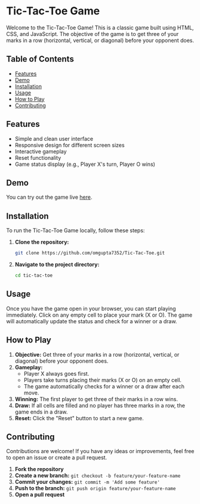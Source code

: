 # Tic-Tac-Toe Game

Welcome to the Tic-Tac-Toe Game! This is a classic game built using HTML, CSS, and JavaScript. The objective of the game is to get three of your marks in a row (horizontal, vertical, or diagonal) before your opponent does.

## Table of Contents

- [Features](#features)
- [Demo](#demo)
- [Installation](#installation)
- [Usage](#usage)
- [How to Play](#how-to-play)
- [Contributing](#contributing)

## Features

- Simple and clean user interface
- Responsive design for different screen sizes
- Interactive gameplay
- Reset functionality
- Game status display (e.g., Player X's turn, Player O wins)

## Demo

You can try out the game live [here](https://omgupta7352.github.io/Tic-Tac-Toe/).

## Installation

To run the Tic-Tac-Toe Game locally, follow these steps:

1. **Clone the repository:**

    ```sh
    git clone https://github.com/omgupta7352/Tic-Tac-Toe.git
    ```

2. **Navigate to the project directory:**

    ```sh
    cd tic-tac-toe
    ```


## Usage

Once you have the game open in your browser, you can start playing immediately. Click on any empty cell to place your mark (X or O). The game will automatically update the status and check for a winner or a draw.

## How to Play

1. **Objective:** Get three of your marks in a row (horizontal, vertical, or diagonal) before your opponent does.
2. **Gameplay:**
   - Player X always goes first.
   - Players take turns placing their marks (X or O) on an empty cell.
   - The game automatically checks for a winner or a draw after each move.
3. **Winning:** The first player to get three of their marks in a row wins.
4. **Draw:** If all cells are filled and no player has three marks in a row, the game ends in a draw.
5. **Reset:** Click the "Reset" button to start a new game.

## Contributing

Contributions are welcome! If you have any ideas or improvements, feel free to open an issue or create a pull request.

1. **Fork the repository**
2. **Create a new branch:** `git checkout -b feature/your-feature-name`
3. **Commit your changes:** `git commit -m 'Add some feature'`
4. **Push to the branch:** `git push origin feature/your-feature-name`
5. **Open a pull request**


